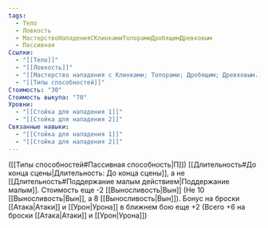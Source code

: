 ```yaml
---
tags:
  - Тело
  - Ловкость
  - МастерствоНападенияСКлинкамиТопорамиДробящимДревковым
  - Пассивная
Ссылки:
  - "[[Тело]]"
  - "[[Ловкость]]"
  - "[[Мастерство нападения с Клинками; Топорами; Дробящим; Древковым.]]"
  - "[[Типы способностей]]"
Стоимость: "30"
Стоимость выкупа: "70"
Уровни:
  - "[[Стойка для нападения 1]]"
  - "[[Стойка для нападения 2]]"
Связанные навыки:
  - "[[Стойка для нападения 1]]"
  - "[[Стойка для нападения 2]]"
---
```

([[Типы способностей#Пассивная способность|П]]) [[Длительность#До конца сцены|Длительность: До конца сцены]], а не [[Длительность#Поддержание малым действием|Поддержание малым]].
Стоимость еще -2 [[Выносливость|Вын]] (Не 10 [[Выносливость|Вын]], а 8 [[Выносливость|Вын]]).
Бонус на броски [[Атака|Атаки]] и [[Урон|Урона]] в ближнем бою еще +2 (Всего +6 на броски [[Атака|Атаки]] и [[Урон|Урона]])